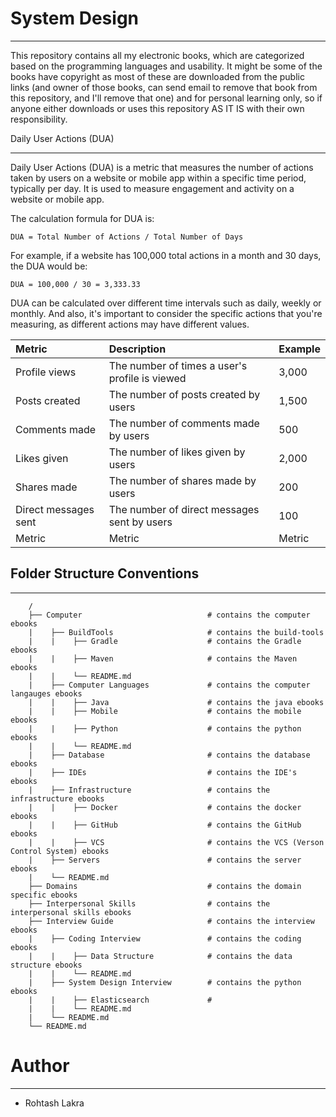 # System Design

---
This repository contains all my electronic books, which are categorized based 
on the programming languages and usability. It might be some of the books have 
copyright as most of these are downloaded from the public links (and owner of 
those books, can send email to remove that book from this repository, and I'll 
remove that one) and for personal learning only, so if anyone either downloads 
or uses this repository AS IT IS with their own responsibility.



Daily User Actions (DUA)

---

Daily User Actions (DUA) is a metric that measures the number of actions taken by users on a website or mobile app within a specific time period, typically per day. It is used to measure engagement and activity on a website or mobile app.

The calculation formula for DUA is:

```DUA = Total Number of Actions / Total Number of Days```

For example, if a website has 100,000 total actions in a month and 30 days, the DUA would be:

```DUA = 100,000 / 30 = 3,333.33```


DUA can be calculated over different time intervals such as daily, weekly or monthly. And also, it's important to consider the specific actions that you're measuring, as different actions may have different values.

|Metric|Description|Example|
|:---|:---|:---|
|Profile views|The number of times a user's profile is viewed|3,000|
|Posts created|The number of posts created by users|1,500|
|Comments made|The number of comments made by users|500|
|Likes given|The number of likes given by users|2,000|
|Shares made|The number of shares made by users|200|
|Direct messages sent|The number of direct messages sent by users|100|
|Metric|Metric|Metric|


## Folder Structure Conventions

---

```
    /
    ├── Computer                            # contains the computer ebooks
    |    ├── BuildTools                     # contains the build-tools
    |    |    ├── Gradle                    # contains the Gradle ebooks
    |    |    ├── Maven                     # contains the Maven ebooks
    |    |    └── README.md
    |    ├── Computer Languages             # contains the computer langauges ebooks
    |    |    ├── Java                      # contains the java ebooks
    |    |    ├── Mobile                    # contains the mobile ebooks
    |    |    ├── Python                    # contains the python ebooks
    |    |    └── README.md
    |    ├── Database                       # contains the database ebooks
    |    ├── IDEs                           # contains the IDE's ebooks
    |    ├── Infrastructure                 # contains the infrastructure ebooks
    |    |    ├── Docker                    # contains the docker ebooks
    |    |    ├── GitHub                    # contains the GitHub ebooks
    |    |    ├── VCS                       # contains the VCS (Verson Control System) ebooks
    |    ├── Servers                        # contains the server ebooks
    |    └── README.md
    ├── Domains                             # contains the domain specific ebooks
    ├── Interpersonal Skills                # contains the interpersonal skills ebooks
    ├── Interview Guide                     # contains the interview ebooks
    |    ├── Coding Interview               # contains the coding ebooks
    |    |    ├── Data Structure            # contains the data structure ebooks
    |    |    └── README.md
    |    ├── System Design Interview        # contains the python ebooks
    |    |    ├── Elasticsearch             # 
    |    |    └── README.md
    |    └── README.md
    └── README.md
```




# Author

---

- Rohtash Lakra
